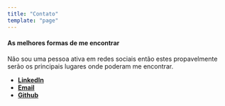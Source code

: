 ```yaml
---
title: "Contato"
template: "page"
---
```

#### As melhores formas de me encontrar 

Não sou uma pessoa ativa em redes sociais então estes propavelmente serão os principais lugares onde poderam me encontrar.
 
* **[LinkedIn](https://www.linkedin.com/in/adoniasvitorio/)** 
* **<a href="mailto:contato@adoniasvitorio.com.br">Email</a>**
* **[Github]()**